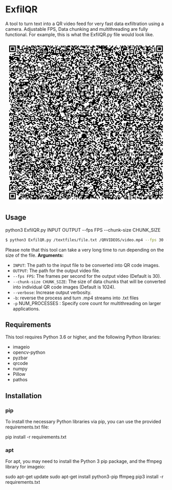 # ExfilQR
A tool to turn text into a QR video feed for very fast data exfiltration using a camera.
Adjustable FPS, Data chunking and multithreading are fully functional. 
For example, this is what the ExfilQR.py file would look like. 

![](https://github.com/zaneprall/ExfilQR/blob/main/qrsource.gif?raw=true)
## Usage

python3 ExfilQR.py INPUT OUTPUT --fps FPS --chunk-size CHUNK_SIZE


```sh
$ python3 ExfilQR.py /textfiles/file.txt /QRVIDEOS/video.mp4 --fps 30 --chunk-size 1024 -p 4 -v
```
Please note that this tool can take a very long time to run depending on the size of the file.
**Arguments:**

- `INPUT`: The path to the input file to be converted into QR code images.
- `OUTPUT`: The path for the output video file.
- `--fps FPS`: The frames per second for the output video (Default is 30).
- `--chunk-size CHUNK_SIZE`: The size of data chunks that will be converted into individual QR code images (Default is 1024).
- `--verbose`: Increase output verbosity.
- `-b`: reverse the process and turn .mp4 streams into .txt files
- `-p` NUM_PROCESSES : Specify core count for multithreading on larger applications.  
## Requirements

This tool requires Python 3.6 or higher, and the following Python libraries:

- imageio
- opencv-python
- pyzbar
- qrcode
- numpy
- Pillow
- pathos

## Installation

### pip

To install the necessary Python libraries via pip, you can use the provided requirements.txt file:

pip install -r requirements.txt

### apt

For apt, you may need to install the Python 3 pip package, and the ffmpeg library for imageio:


sudo apt-get update
sudo apt-get install python3-pip ffmpeg
pip3 install -r requirements.txt
